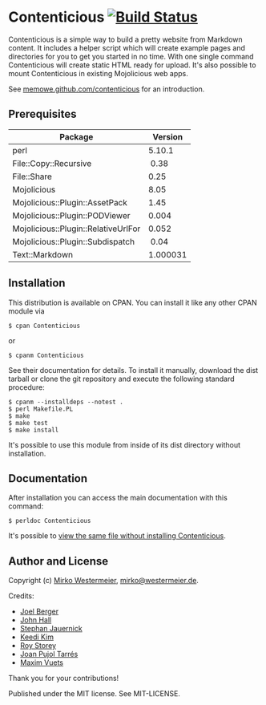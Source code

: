 # Contenticious [![Build Status](https://travis-ci.org/memowe/contenticious.svg?branch=master)](https://travis-ci.org/memowe/contenticious)

Contenticious is a simple way to build a pretty website from Markdown content. It includes a helper script which will create example pages and directories for you to get you started in no time. With one single command Contenticious will create static HTML ready for upload. It's also possible to mount Contenticious in existing Mojolicious web apps.

See [memowe.github.com/contenticious](http://memowe.github.com/contenticious) for an introduction.

## Prerequisites

Package | Version
---|---
perl | 5.10.1
File::Copy::Recursive | 0.38
File::Share | 0.25
Mojolicious | 8.05
Mojolicious::Plugin::AssetPack | 1.45
Mojolicious::Plugin::PODViewer | 0.004
Mojolicious::Plugin::RelativeUrlFor | 0.052
Mojolicious::Plugin::Subdispatch | 0.04
Text::Markdown | 1.000031

## Installation

This distribution is available on CPAN. You can install it like any other CPAN module via

    $ cpan Contenticious

or

    $ cpanm Contenticious

See their documentation for details. To install it manually, download the dist tarball or clone the git repository and execute the following standard procedure:

    $ cpanm --installdeps --notest .
    $ perl Makefile.PL
    $ make
    $ make test
    $ make install

It's possible to use this module from inside of its dist directory without installation.

## Documentation

After installation you can access the main documentation with this command:

    $ perldoc Contenticious

It's possible to [view the same file without installing Contenticious](https://github.com/memowe/contenticious/blob/master/lib/Contenticious.pod).

## Author and License

Copyright (c) [Mirko Westermeier](https://github.com/memowe), [mirko@westermeier.de](mailto:mirko@westermeier.de).

Credits:

- [Joel Berger](https://github.com/jberger)
- [John Hall](https://github.com/dancingfrog)
- [Stephan Jauernick](https://github.com/stephan48)
- [Keedi Kim](https://github.com/keedi)
- [Roy Storey](https://github.com/kiwiroy)
- [Joan Pujol Tarrés](https://github.com/mimosinnet)
- [Maxim Vuets](https://github.com/mvuets)

Thank you for your contributions!

Published under the MIT license. See MIT-LICENSE.
